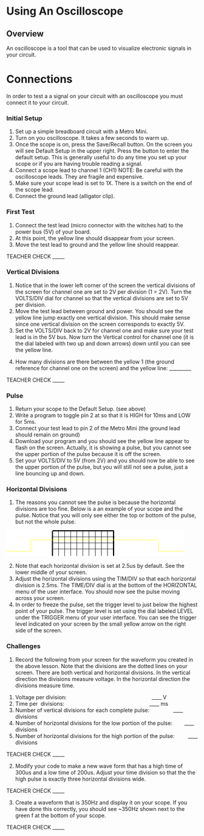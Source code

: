 # Using An Oscilloscope

## Overview

An oscilloscope is a tool that can be used to visualize electronic signals in your circuit.

# Connections

In order to test a a signal on your circuit with an oscilloscope you must connect it to your circuit.

### Initial Setup

1.  Set up a simple breadboard circuit with a Metro Mini.
2.  Turn on you oscilloscope. It takes a few seconds to warm up.
3.  Once the scope is on, press the Save/Recall button. On the screen you will see Default Setup in the upper right. Press the button to enter the default setup. This is generally useful to do any time you set up your scope or if you are having trouble reading a signal.
4.  Connect a scope lead to channel 1 (CH1) NOTE: Be careful with the oscilloscope leads. They are fragile and expensive.
5.  Make sure your scope lead is set to 1X. There is a switch on the end of the scope lead.
6.  Connect the ground lead (alligator clip).

### First Test

1.  Connect the test lead (micro connector with the witches hat) to the power bus (5V) of your board.
2.  At this point, the yellow line should disappear from your screen.
3.  Move the test lead to ground and the yellow line should reappear.

TEACHER CHECK \_\_\_\_\_

### Vertical Divisions

1.  Notice that in the lower left corner of the screen the vertical divisions of the screen for channel one are set to 2V per division (1 = 2V). Turn the VOLTS/DIV dial for channel so that the vertical divisions are set to 5V per division.
2.  Move the test lead between ground and power. You should see the yellow line jump exactly one vertical division. This should make sense since one vertical division on the screen corresponds to exactly 5V.
3.  Set the VOLTS/DIV back to 2V for channel one and make sure your test lead is in the 5V bus. Now turn the Vertical control for channel one (it is the dial labeled with two up and down arrows) down until you can see the yellow line.

<!-- end list -->

4.  How many divisions are there between the yellow 1 (the ground reference for channel one on the screen) and the yellow line: \_\_\_\_\_\_\_\_\_

TEACHER CHECK \_\_\_\_\_

### Pulse

1.  Return your scope to the Default Setup. (see above)
2.  Write a program to toggle pin 2 at so that it is HIGH for 10ms and LOW for 5ms.
3.  Connect your test lead to pin 2 of the Metro Mini (the ground lead should remain on ground)
4.  Download your program and you should see the yellow line appear to flash on the screen. Actually, it is showing a pulse, but you cannot see the upper portion of the pulse because it is off the screen.
5.  Set your VOLTS/DIV to 5V (from 2V) and you should now be able to see the upper portion of the pulse, but you will still not see a pulse, just a line bouncing up and down.

### Horizontal Divisions

1.  The reasons you cannot see the pulse is because the horizontal divisions are too fine. Below is a an example of your scope and the pulse. Notice that you will only see either the top or bottom of the pulse, but not the whole pulse.

![](images/image4.png)

2.  Note that each horizontal division is set at 2.5us by default. See the lower middle of your screen.
3.  Adjust the horizontal divisions using the TIM/DIV so that each horizontal division is 2.5ms. The TIME/DIV dial is at the bottom of the HORIZONTAL menu of the user interface. You should now see the pulse moving across your screen.
4.  In order to freeze the pulse, set the trigger level to just below the highest point of your pulse. The trigger level is set using the dial labeled LEVEL under the TRIGGER menu of your user interface. You can see the trigger level indicated on your screen by the small yellow arrow on the right side of the screen.

### Challenges

1.  Record the following from your screen for the waveform you created in the above lesson. Note that the divisions are the dotted lines on your screen. There are both vertical and horizontal divisions. In the vertical direction the divisions measure voltage. In the horizontal direction the divisions measure time.

<!-- end list -->

1.  Voltage per division:                                                         \_\_\_\_ V
2.  Time per  divisions:                                                         \_\_\_\_ ms
3.  Number of vertical divisions for each complete pulse:                \_\_\_\_ divisions
4.  Number of horizontal divisions for the low portion of the pulse:        \_\_\_\_ divisions
5.  Number of horizontal divisions for the high portion of the pulse:         \_\_\_\_ divisions

TEACHER CHECK \_\_\_\_\_

2.  Modify your code to make a new wave form that has a high time of 300us and a low time of 200us. Adjust your time division so that the the high pulse is exactly three horizontal divisions wide.

TEACHER CHECK \_\_\_\_\_

3.  Create a waveform that is 350Hz and display it on your scope. If you have done this correctly, you should see \~350Hz shown next to the green f at the bottom of your scope.

TEACHER CHECK \_\_\_\_\_

